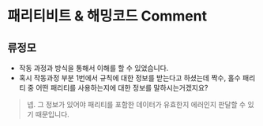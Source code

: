 # 패리티비트 & 해밍코드 Comment

## 류정모
- 작동 과정과 방식을 통해서 이해를 할 수 있었습니다. 
- 혹시 작동과정 부분 1번에서 규칙에 대한 정보를 받는다고 하셨는데 짝수, 홀수 패리티 중 어떤 패리티를 사용하는지에 대한 정보를 말하시는거겠지요?
>넵. 그 정보가 있어야 패리티를 포함한 데이터가 유효한지 에러인지 판달할 수 있기 때문입니다.
